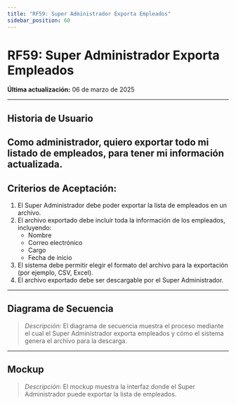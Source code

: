 ```yaml
---
title: "RF59: Super Administrador Exporta Empleados"  
sidebar_position: 60
---
```


# RF59: Super Administrador Exporta Empleados  

**Última actualización:** 06 de marzo de 2025  

---

## Historia de Usuario  
Como administrador, quiero exportar todo mi listado de empleados, para tener mi información actualizada.
---

## **Criterios de Aceptación:**  

1. El Super Administrador debe poder exportar la lista de empleados en un archivo.  
2. El archivo exportado debe incluir toda la información de los empleados, incluyendo:  
   - Nombre  
   - Correo electrónico  
   - Cargo  
   - Fecha de inicio  
3. El sistema debe permitir elegir el formato del archivo para la exportación (por ejemplo, CSV, Excel).  
4. El archivo exportado debe ser descargable por el Super Administrador.  

---

## **Diagrama de Secuencia**  

> *Descripción*: El diagrama de secuencia muestra el proceso mediante el cual el Super Administrador exporta empleados y cómo el sistema genera el archivo para la descarga.  

---

## **Mockup**  

> *Descripción*: El mockup muestra la interfaz donde el Super Administrador puede exportar la lista de empleados.  
